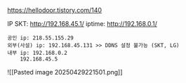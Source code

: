 https://hellodoor.tistory.com/140

IP
	SKT: http://192.168.45.1/
	iptime: http://192.168.0.1/
	
	
	
	공인 ip: 218.55.155.29
	외부(사설) ip: 192.168.45.131 >> DDNS 설정 불가능 (SKT, LG)
	내부 ip: 192.168.0.2
		192.168.45.5
![[Pasted image 20250429221501.png]]

